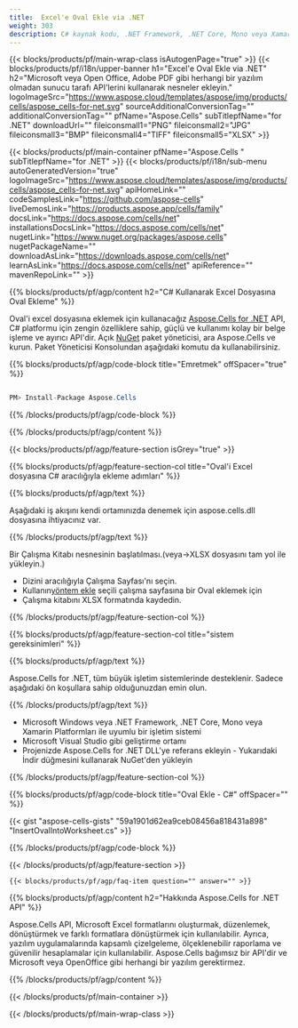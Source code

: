 ```yaml
---
title:  Excel'e Oval Ekle via .NET
weight: 303
description: C# kaynak kodu, .NET Framework, .NET Core, Mono veya Xamarin Platformlarında Excel'e Oval eklemek için.
---
```

{{< blocks/products/pf/main-wrap-class isAutogenPage="true" >}}
{{< blocks/products/pf/i18n/upper-banner h1="Excel\'e Oval Ekle via .NET" h2="Microsoft veya Open Office, Adobe PDF gibi herhangi bir yazılım olmadan sunucu tarafı API\'lerini kullanarak nesneler ekleyin." logoImageSrc="https://www.aspose.cloud/templates/aspose/img/products/cells/aspose_cells-for-net.svg" sourceAdditionalConversionTag="" additionalConversionTag="" pfName="Aspose.Cells" subTitlepfName="for .NET" downloadUrl="" fileiconsmall1="PNG" fileiconsmall2="JPG" fileiconsmall3="BMP" fileiconsmall4="TIFF" fileiconsmall5="XLSX" >}}

{{< blocks/products/pf/main-container pfName="Aspose.Cells " subTitlepfName="for .NET" >}}
{{< blocks/products/pf/i18n/sub-menu autoGeneratedVersion="true" logoImageSrc="https://www.aspose.cloud/templates/aspose/img/products/cells/aspose_cells-for-net.svg" apiHomeLink="" codeSamplesLink="https://github.com/aspose-cells" liveDemosLink="https://products.aspose.app/cells/family" docsLink="https://docs.aspose.com/cells/net" installationsDocsLink="https://docs.aspose.com/cells/net" nugetLink="https://www.nuget.org/packages/aspose.cells" nugetPackageName="" downloadAsLink="https://downloads.aspose.com/cells/net" learnAsLink="https://docs.aspose.com/cells/net" apiReference="" mavenRepoLink="" >}}

{{% blocks/products/pf/agp/content h2="C# Kullanarak Excel Dosyasına Oval Ekleme" %}}

 Oval'i excel dosyasına eklemek için kullanacağız
 [Aspose.Cells for .NET](https://products.aspose.com/cells/net) 
API, C# platformu için zengin özelliklere sahip, güçlü ve kullanımı kolay bir belge işleme ve ayırıcı API'dir. Açık
 [NuGet](https://www.nuget.org/packages/aspose.cells) 
 paket yöneticisi, ara
 Aspose.Cells 
 ve kurun. Paket Yöneticisi Konsolundan aşağıdaki komutu da kullanabilirsiniz.

{{% blocks/products/pf/agp/code-block title="Emretmek" offSpacer="true" %}}

```cs

PM> Install-Package Aspose.Cells

```

{{% /blocks/products/pf/agp/code-block %}}

{{% /blocks/products/pf/agp/content %}}

{{< blocks/products/pf/agp/feature-section isGrey="true" >}}

{{% blocks/products/pf/agp/feature-section-col title="Oval\'i Excel dosyasına C# aracılığıyla ekleme adımları" %}}

{{% blocks/products/pf/agp/text %}}

Aşağıdaki iş akışını kendi ortamınızda denemek için aspose.cells.dll dosyasına ihtiyacınız var.

{{% /blocks/products/pf/agp/text %}}

Bir Çalışma Kitabı nesnesinin başlatılması.(veya->XLSX dosyasını tam yol ile yükleyin.)
+ Dizini aracılığıyla Çalışma Sayfası'nı seçin.
 + Kullanın[yöntem ekle](https://reference.aspose.com/cells/net/aspose.cells.drawing/shapecollection/methods/addoval) seçili çalışma sayfasına bir Oval eklemek için
+ Çalışma kitabını XLSX formatında kaydedin.

{{% /blocks/products/pf/agp/feature-section-col %}}

{{% blocks/products/pf/agp/feature-section-col title="sistem gereksinimleri" %}}

{{% blocks/products/pf/agp/text %}}

 Aspose.Cells for .NET, tüm büyük işletim sistemlerinde desteklenir. Sadece aşağıdaki ön koşullara sahip olduğunuzdan emin olun.

{{% /blocks/products/pf/agp/text %}}

-  Microsoft Windows veya .NET Framework, .NET Core, Mono veya Xamarin Platformları ile uyumlu bir işletim sistemi
-  Microsoft Visual Studio gibi geliştirme ortamı
-  Projenizde Aspose.Cells for .NET DLL'ye referans ekleyin - Yukarıdaki İndir düğmesini kullanarak NuGet'den yükleyin

{{% /blocks/products/pf/agp/feature-section-col %}}

{{% blocks/products/pf/agp/code-block title="Oval Ekle - C#" offSpacer="" %}}

{{< gist "aspose-cells-gists" "59a1901d62ea9ceb08456a818431a898" "InsertOvalIntoWorksheet.cs" >}}

{{% /blocks/products/pf/agp/code-block %}}

{{< /blocks/products/pf/agp/feature-section >}}

    {{< blocks/products/pf/agp/faq-item question="" answer="" >}}
 

<!-- aboutfile Starts -->

{{% blocks/products/pf/agp/content h2="Hakkında Aspose.Cells for .NET API" %}}

 Aspose.Cells API, Microsoft Excel formatlarını oluşturmak, düzenlemek, dönüştürmek ve farklı formatlara dönüştürmek için kullanılabilir. Ayrıca, yazılım uygulamalarında kapsamlı çizelgeleme, ölçeklenebilir raporlama ve güvenilir hesaplamalar için kullanılabilir. Aspose.Cells bağımsız bir API'dir ve Microsoft veya OpenOffice gibi herhangi bir yazılım gerektirmez.

{{% /blocks/products/pf/agp/content %}}



<!-- aboutfile Ends -->
<!--
{{< blocks/products/pf/agp/other-supported-section title="Other Supported Splitting Formats" subTitle="Using C#, One can also split large file into chunks of many other file formats including." >}}

{{< blocks/products/pf/agp/other-supported-section-item href="https://products.aspose.com/cells/net/splitter/ods/" name="ODS" description="OpenDocument Spreadsheet File" >}}
{{< blocks/products/pf/agp/other-supported-section-item href="https://products.aspose.com/cells/net/splitter/xls/" name="XLS" description="Excel Binary Format" >}}
{{< blocks/products/pf/agp/other-supported-section-item href="https://products.aspose.com/cells/net/splitter/xlsb/" name="XLSB" description="Binary Excel Workbook File" >}}
{{< blocks/products/pf/agp/other-supported-section-item href="https://products.aspose.com/cells/net/splitter/xlsm/" name="XLSM" description="Spreadsheet File" >}}

{{< /blocks/products/pf/agp/other-supported-section >}}

-->

{{< /blocks/products/pf/main-container >}}
    
{{< /blocks/products/pf/main-wrap-class >}}
